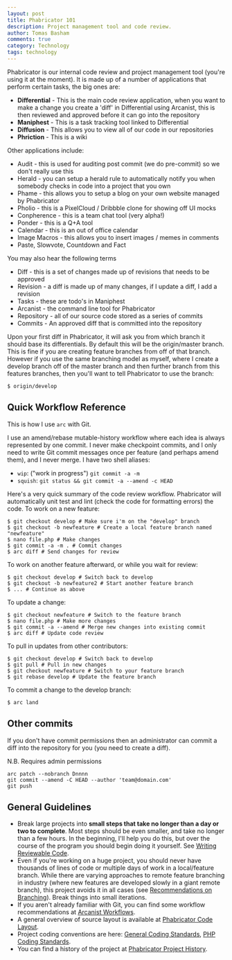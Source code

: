 ```yaml
---
layout: post
title: Phabricator 101
description: Project management tool and code review.
author: Tomas Basham
comments: true
category: Technology
tags: technology
---
```

Phabricator is our internal code review and project management tool (you're using it at the moment). It is made up of a number of applications that perform certain tasks, the big ones are:

  - **Differential** - This is the main code review application, when you want to make a change you create a 'diff' in Differential using Arcanist, this is then reviewed and approved before it can go into the repository
  - **Maniphest** - This is a task tracking tool linked to Differential
  - **Diffusion** - This allows you to view all of our code in our repositories
  - **Phriction** - This is a wiki

Other applications include:

  - Audit - this is used for auditing post commit (we do pre-commit) so we don't really use this
  - Herald - you can setup a herald rule to automatically notify you when somebody checks in code into a project that you own
  - Phame - this allows you to setup a blog on your own website managed by Phabricator
  - Pholio - this is a PixelCloud / Dribbble clone for showing off UI mocks
  - Conpherence - this is a team chat tool (very alpha!)
  - Ponder - this is a Q+A tool
  - Calendar - this is an out of office calendar
  - Image Macros - this allows you to insert images / memes in comments
  - Paste, Slowvote, Countdown and Fact

You may also hear the following terms

  - Diff - this is a set of changes made up of revisions that needs to be approved
  - Revision - a diff is made up of many changes, if I update a diff, I add a revision
  - Tasks - these are todo's in Maniphest
  - Arcanist - the command line tool for Phabricator
  - Repository - all of our source code stored as a series of commits
  - Commits - An approved diff that is committed into the repository

Upon your first diff in Phabricator, it will ask you from which branch it should base its differentials. By default this will be the origin/master branch. This is fine if you are creating feature branches from off of that branch. However if you use the same branching model as myself, where I create a develop branch off of the master branch and then further branch from this features branches, then you'll want to tell Phabricator to use the branch:


    $ origin/develop


Quick Workflow Reference
------------------------

This is how I use `arc` with Git.

I use an amend/rebase mutable-history workflow where each idea is always represented by one commit. I never make checkpoint commits, and I only need to write Git commit messages once per feature (and perhaps amend them), and I never merge. I have two shell aliases:

  - `wip`: ("work in progress") `git commit -a -m`
  - `squish`: `git status && git commit -a --amend -c HEAD`

Here's a very quick summary of the code review workflow. Phabricator will automatically unit test and lint (check the code for formatting errors) the code. To work on a new feature:


	$ git checkout develop # Make sure i'm on the "develop" branch
	$ git checkout -b newfeature # Create a local feature branch named "newfeature"
	$ nano file.php # Make changes
	$ git commit -a -m . # Commit changes
	$ arc diff # Send changes for review


To work on another feature afterward, or while you wait for review:


	$ git checkout develop # Switch back to develop
	$ git checkout -b newfeature2 # Start another feature branch
	$ ... # Continue as above


To update a change:


	$ git checkout newfeature # Switch to the feature branch
	$ nano file.php # Make more changes
	$ git commit -a --amend # Merge new changes into existing commit
	$ arc diff # Update code review


To pull in updates from other contributors:


	$ git checkout develop # Switch back to develop
	$ git pull # Pull in new changes
	$ git checkout newfeature # Switch to your feature branch
	$ git rebase develop # Update the feature branch


To commit a change to the develop branch:


	$ arc land


Other commits
-------------

If you don't have commit permissions then an administrator can commit a diff into the repository for you (you need to create a diff).

N.B. Requires admin permissions


	arc patch --nobranch Dnnnn
	git commit --amend -C HEAD --author 'team@domain.com'
	git push


General Guidelines
------------------

  - Break large projects into **small steps that take no longer than a day or two to complete**. Most steps should be even smaller, and take no longer than a few hours. In the beginning, I'll help you do this, but over the course of the program you should begin doing it yourself. See [Writing Reviewable Code](https://secure.phabricator.com/book/phabflavor/article/writing_reviewable_code/).
  - Even if you're working on a huge project, you should never have thousands of lines of code or multiple days of work in a local/feature branch. While there are varying approaches to remote feature branching in industry (where new features are developed slowly in a giant remote branch), this project avoids it in all cases (see [Recommendations on Branching](https://secure.phabricator.com/book/phabflavor/article/recommendations_on_branching/)). Break things into small iterations.
  - If you aren't already familiar with Git, you can find some workflow recommendations at [Arcanist Workflows](https://secure.phabricator.com/w/guides/arcanist_workflows/).
  - A general overview of source layout is available at [Phabricator Code Layout](https://secure.phabricator.com/book/phabcontrib/article/phabricator_code_layout/).
  - Project coding conventions are here: [General Coding Standards](https://secure.phabricator.com/book/phabcontrib/article/general_coding_standards/), [PHP Coding Standards](https://secure.phabricator.com/book/phabcontrib/article/php_coding_standards/).
  - You can find a history of the project at [Phabricator Project History](https://secure.phabricator.com/book/phabflavor/article/project_history/).
